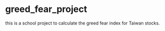 # greed_fear_project

this is a school project to calculate the greed fear index for Taiwan stocks.

